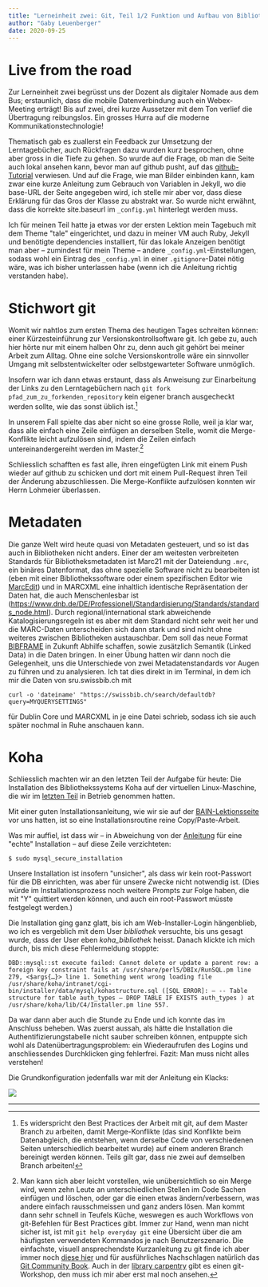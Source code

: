 ```yaml
---
title: "Lerneinheit zwei: Git, Teil 1/2 Funktion und Aufbau von Bibliothekssystemen"
author: "Gaby Leuenberger"
date: 2020-09-25
---
```

# Live from the road
Zur Lerneinheit zwei begrüsst uns der Dozent als digitaler Nomade aus dem Bus; erstaunlich, dass die mobile Datenverbindung auch ein Webex-Meeting erträgt! Bis auf zwei, drei kurze Aussetzer mit dem Ton verlief die Übertragung reibungslos. Ein grosses Hurra auf die moderne Kommunikationstechnologie!

Thematisch gab es zuallerst ein Feedback zur Umsetzung der Lerntagebücher, auch Rückfragen dazu wurden kurz besprochen, ohne aber gross in die Tiefe zu gehen. So wurde auf die Frage, ob man die Seite auch lokal ansehen kann, bevor man auf github pusht, auf das [github-Tutorial](https://pad.gwdg.de/12VJD7x4QgiRr498oLhnwg?view#GitHub-Pages-lokal) verwiesen. Und auf die Frage, wie man Bilder einbinden kann, kam zwar eine kurze Anleitung zum Gebrauch von Variablen in Jekyll, wo die base-URL der Seite angegeben wird, ich stelle mir aber vor, dass diese Erklärung für das Gros der Klasse zu abstrakt war. So wurde nicht erwähnt, dass die korrekte site.baseurl im `_config.yml` hinterlegt werden muss.

Ich für meinen Teil hatte ja etwas vor der ersten Lektion mein Tagebuch mit dem Theme "tale" eingerichtet, und dazu in meiner VM auch Ruby, Jekyll und benötigte dependencies installiert, für das lokale Anzeigen benötigt man aber &ndash; zumindest für mein Theme &ndash; andere `_config.yml`-Einstellungen, sodass wohl ein Eintrag des `_config.yml` in einer `.gitignore`-Datei nötig wäre, was ich bisher unterlassen habe (wenn ich die Anleitung richtig verstanden habe).

# Stichwort git
Womit wir nahtlos zum ersten Thema des heutigen Tages schreiten können: einer Kürzesteinführung zur Versionskontrollsoftware git.
Ich gebe zu, auch hier hörte nur mit einem halben Ohr zu, denn auch git gehört bei meiner Arbeit zum Alltag. Ohne eine solche Versionskontrolle wäre ein sinnvoller Umgang mit selbstentwickelter oder selbstgewarteter Software unmöglich.

Insofern war ich dann etwas erstaunt, dass als Anweisung zur Einarbeitung der Links zu den Lerntagebüchern nach `git fork pfad_zum_zu_forkenden_repository` kein eigener branch ausgecheckt werden sollte, wie das sonst üblich ist.[^1]

[^1]: Es widerspricht den Best Practices der Arbeit mit git, auf dem Master Branch zu arbeiten, damit Merge-Konflikte (das sind Konflikte beim Datenabgleich, die entstehen, wenn derselbe Code von verschiedenen Seiten unterschiedlich bearbeitet wurde) auf einem anderen Branch bereinigt werden können. Teils gilt gar, dass nie zwei auf demselben Branch arbeiten!

In unserem Fall spielte das aber nicht so eine grosse Rolle, weil ja klar war, dass alle einfach eine Zeile einfügen an derselben Stelle, womit die Merge-Konflikte leicht aufzulösen sind, indem die Zeilen einfach untereinandergereiht werden im Master.[^2]

[^2]: Man kann sich aber leicht vorstellen, wie unübersichtlich so ein Merge wird, wenn zehn Leute an unterschiedlichen Stellen im Code Sachen einfügen und löschen, oder gar die einen etwas ändern/verbessern, was andere einfach rausschmeissen und ganz anders lösen. Man kommt dann sehr schnell in Teufels Küche, weswegen es auch Workflows von git-Befehlen für Best Practices gibt. Immer zur Hand, wenn man nicht sicher ist, ist mit `git help everyday git` eine Übersicht über die am häufigsten verwendeten Kommandos je nach Benutzerszenario. Die einfachste, visuell ansprechendste Kurzanleitung zu git finde ich aber immer noch [diese hier](https://rogerdudler.github.io/git-guide/index.de.html) und für ausführliches Nachschlagen natürlich das [Git Community Book](http://book.git-scm.com/). Auch in der [library carpentry](https://librarycarpentry.org/lc-git/) gibt es einen git-Workshop, den muss ich mir aber erst mal noch ansehen.

Schliesslich schafften es fast alle, ihren eingefügten Link mit einem Push wieder auf github zu schicken und dort mit einem Pull-Request ihren Teil der Änderung abzuschliessen. Die Merge-Konflikte aufzulösen konnten wir Herrn Lohmeier überlassen.

# Metadaten
Die ganze Welt wird heute quasi von Metadaten gesteuert, und so ist das auch in Bibliotheken nicht anders. Einer der am weitesten verbreiteten Standards für Bibliotheksmetadaten ist Marc21 mit der Dateiendung `.mrc`, ein binäres Datenformat, das ohne spezielle Software nicht zu bearbeiten ist (eben mit einer Bibliothekssoftware oder einem spezifischen Editor wie [MarcEdit](https://marcedit.reeset.net)) und in MARCXML eine inhaltlich identische Repräsentation der Daten hat, die auch Menschenlesbar ist (https://www.dnb.de/DE/Professionell/Standardisierung/Standards/standards_node.html). Durch regional/international stark abweichende Katalogisierungsregeln ist es aber mit dem Standard nicht sehr weit her und die MARC-Daten unterscheiden sich dann stark und sind nicht ohne weiteres zwischen Bibliotheken austauschbar. Dem soll das neue Format [BIBFRAME]() in Zukunft Abhilfe schaffen, sowie zusätzlich Semantik (Linked Data) in die Daten bringen.
In einer Übung hatten wir dann noch die Gelegenheit, uns die Unterschiede von zwei Metadatenstandards vor Augen zu führen und zu analysieren. Ich tat dies direkt in im Terminal, in dem ich mir die Daten von sru.swissbib.ch mit
```
curl -o 'dateiname' "https://swissbib.ch/search/defaultdb?query=MYQUERYSETTINGS"
```
für Dublin Core und MARCXML in je eine Datei schrieb, sodass ich sie auch später nochmal in Ruhe anschauen kann.


# Koha
Schliesslich machten wir an den letzten Teil der Aufgabe für heute: Die Installation des Bibliothekssystems Koha auf der virtuellen Linux-Maschine, die wir im [letzten Teil]({{site.baseurl}}/2020-09-10-TGL.md) in Betrieb genommen hatten.

Mit einer guten Installationsanleitung, wie wir sie auf der [BAIN-Lektionsseite](https://pad.gwdg.de/12VJD7x4QgiRr498oLhnwg?view#Funktion-und-Aufbau-von-Bibliothekssystemen-12) vor uns hatten, ist so eine Installationsroutine reine Copy/Paste-Arbeit.

Was mir auffiel, ist dass wir &ndash; in Abweichung von der [Anleitung](https://zefanjas.de/wie-man-koha-installiert-und-fuer-schulen-einrichtet-teil-1/) für eine "echte" Installation &ndash; auf diese Zeile verzichteten:

```
$ sudo mysql_secure_installation
```
Unsere Installation ist insofern "unsicher", als dass wir kein root-Passwort für die DB einrichten, was aber für unsere Zwecke nicht notwendig ist. (Dies würde im Installationsprozess noch weitere Prompts zur Folge haben, die mit "Y" quittiert werden können, und auch ein root-Passwort müsste festgelegt werden.)

Die Installation ging ganz glatt, bis ich am Web-Installer-Login hängenblieb, wo ich es vergeblich mit dem User *bibliothek* versuchte, bis uns gesagt wurde, dass der User eben *koha_bibliothek* heisst. Danach klickte ich mich durch, bis mich diese Fehlermeldung stoppte:
```
DBD::mysql::st execute failed: Cannot delete or update a parent row: a foreign key constraint fails at /usr/share/perl5/DBIx/RunSQL.pm line 279, <$args{…}> line 1. Something went wrong loading file /usr/share/koha/intranet/cgi-bin/installer/data/mysql/kohastructure.sql ([SQL ERROR]: – -- Table structure for table auth_types – DROP TABLE IF EXISTS auth_types ) at /usr/share/koha/lib/C4/Installer.pm line 557.
```
Da war dann aber auch die Stunde zu Ende und ich konnte das im Anschluss beheben. Was zuerst aussah, als hätte die Installation die Authentifizierungstabelle nicht sauber schreiben können, entpuppte sich wohl als Datenübertragungsproblem: ein Wiederaufrufen des Logins und anschliessendes Durchklicken ging fehlerfrei. Fazit: Man muss nicht alles verstehen!

Die Grundkonfiguration jedenfalls war mit der Anleitung ein Klacks:

![]({{site.baseurl}}/assets/success.png)

<hr>
